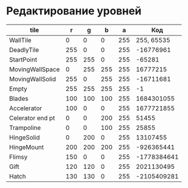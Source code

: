 # Редактирование уровней

| tile            | r   | g   | b   | a   | Код         |
|-----------------|-----|-----|-----|-----|-------------|
| WallTile        | 0   | 0   | 0   | 255 | 255, 65535  |
| DeadlyTile      | 255 | 0   | 0   | 255 | -16776961   |
| StartPoint      | 255 | 255 | 0   | 255 | -65281      |
| MovingWallSpace | 0   | 255 | 255 | 255 | 16777215    |
| MovingWallSolid | 255 | 0   | 255 | 255 | -16711681   |
| Empty           | 255 | 255 | 255 | 255 | -1          |
| Blades          | 100 | 100 | 100 | 255 | 1684301055  |
| Accelerator     | 100 | 0   | 0   | 255 | 1677721855  |
| Celerator end pt| 0   | 0   | 200 | 255 | 51455       |
| Trampoline      | 0   | 0   | 100 | 255 | 25855       |
| HingeSolid      | 0   | 200 | 0   | 255 | 13107455    |
| HingeMount      | 200 | 200 | 200 | 255 | -926365441  |
| Flimsy          | 150 | 0   | 0   | 255 | -1778384641 |
| Gift            | 120 | 120 | 0   | 255 | 2021130495  |
| Hatch           | 130 | 130 | 0   | 255 | -2105409281 |
